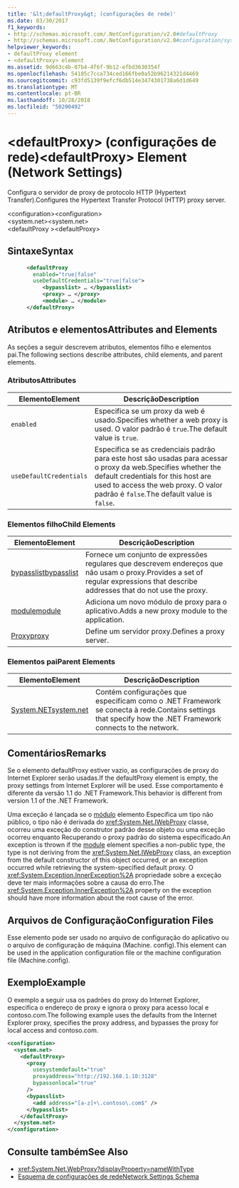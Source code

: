 ```yaml
---
title: '&lt;defaultProxy&gt; (configurações de rede)'
ms.date: 03/30/2017
f1_keywords:
- http://schemas.microsoft.com/.NetConfiguration/v2.0#defaultProxy
- http://schemas.microsoft.com/.NetConfiguration/v2.0#configuration/system.net/defaultProxy
helpviewer_keywords:
- defaultProxy element
- <defaultProxy> element
ms.assetid: 9d663c4b-07b4-4f6f-9b12-efbd3630354f
ms.openlocfilehash: 54185c7cca734ced166fbe0a52b96214321d4469
ms.sourcegitcommit: c93fd5139f9efcf6db514e3474301738a6d1d649
ms.translationtype: MT
ms.contentlocale: pt-BR
ms.lasthandoff: 10/28/2018
ms.locfileid: "50200492"
---
```

# <a name="ltdefaultproxygt-element-network-settings"></a><span data-ttu-id="f6eff-102">&lt;defaultProxy&gt; (configurações de rede)</span><span class="sxs-lookup"><span data-stu-id="f6eff-102">&lt;defaultProxy&gt; Element (Network Settings)</span></span>
<span data-ttu-id="f6eff-103">Configura o servidor de proxy de protocolo HTTP (Hypertext Transfer).</span><span class="sxs-lookup"><span data-stu-id="f6eff-103">Configures the Hypertext Transfer Protocol (HTTP) proxy server.</span></span>  
  
 <span data-ttu-id="f6eff-104">\<configuration></span><span class="sxs-lookup"><span data-stu-id="f6eff-104">\<configuration></span></span>  
<span data-ttu-id="f6eff-105">\<system.net></span><span class="sxs-lookup"><span data-stu-id="f6eff-105">\<system.net></span></span>  
<span data-ttu-id="f6eff-106">\<defaultProxy ></span><span class="sxs-lookup"><span data-stu-id="f6eff-106">\<defaultProxy></span></span>  
  
## <a name="syntax"></a><span data-ttu-id="f6eff-107">Sintaxe</span><span class="sxs-lookup"><span data-stu-id="f6eff-107">Syntax</span></span>  
  
```xml  
      <defaultProxy  
        enabled="true|false"  
        useDefaultCredentials="true|false">  
           <bypasslist> … </bypasslist>  
           <proxy> … </proxy>  
           <module> … </module>  
      </defaultProxy>
```  
  
## <a name="attributes-and-elements"></a><span data-ttu-id="f6eff-108">Atributos e elementos</span><span class="sxs-lookup"><span data-stu-id="f6eff-108">Attributes and Elements</span></span>  
 <span data-ttu-id="f6eff-109">As seções a seguir descrevem atributos, elementos filho e elementos pai.</span><span class="sxs-lookup"><span data-stu-id="f6eff-109">The following sections describe attributes, child elements, and parent elements.</span></span>  
  
### <a name="attributes"></a><span data-ttu-id="f6eff-110">Atributos</span><span class="sxs-lookup"><span data-stu-id="f6eff-110">Attributes</span></span>  
  
|<span data-ttu-id="f6eff-111">**Elemento**</span><span class="sxs-lookup"><span data-stu-id="f6eff-111">**Element**</span></span>|<span data-ttu-id="f6eff-112">**Descrição**</span><span class="sxs-lookup"><span data-stu-id="f6eff-112">**Description**</span></span>|  
|-----------------|---------------------|  
|`enabled`|<span data-ttu-id="f6eff-113">Especifica se um proxy da web é usado.</span><span class="sxs-lookup"><span data-stu-id="f6eff-113">Specifies whether a web proxy is used.</span></span> <span data-ttu-id="f6eff-114">O valor padrão é `true`.</span><span class="sxs-lookup"><span data-stu-id="f6eff-114">The default value is `true`.</span></span>|  
|`useDefaultCredentials`|<span data-ttu-id="f6eff-115">Especifica se as credenciais padrão para este host são usadas para acessar o proxy da web.</span><span class="sxs-lookup"><span data-stu-id="f6eff-115">Specifies whether the default credentials for this host are used to access the web proxy.</span></span> <span data-ttu-id="f6eff-116">O valor padrão é `false`.</span><span class="sxs-lookup"><span data-stu-id="f6eff-116">The default value is `false`.</span></span>|  
  
### <a name="child-elements"></a><span data-ttu-id="f6eff-117">Elementos filho</span><span class="sxs-lookup"><span data-stu-id="f6eff-117">Child Elements</span></span>  
  
|<span data-ttu-id="f6eff-118">**Elemento**</span><span class="sxs-lookup"><span data-stu-id="f6eff-118">**Element**</span></span>|<span data-ttu-id="f6eff-119">**Descrição**</span><span class="sxs-lookup"><span data-stu-id="f6eff-119">**Description**</span></span>|  
|-----------------|---------------------|  
|[<span data-ttu-id="f6eff-120">bypasslist</span><span class="sxs-lookup"><span data-stu-id="f6eff-120">bypasslist</span></span>](../../../../../docs/framework/configure-apps/file-schema/network/bypasslist-element-network-settings.md)|<span data-ttu-id="f6eff-121">Fornece um conjunto de expressões regulares que descrevem endereços que não usam o proxy.</span><span class="sxs-lookup"><span data-stu-id="f6eff-121">Provides a set of regular expressions that describe addresses that do not use the proxy.</span></span>|  
|[<span data-ttu-id="f6eff-122">module</span><span class="sxs-lookup"><span data-stu-id="f6eff-122">module</span></span>](../../../../../docs/framework/configure-apps/file-schema/network/module-element-network-settings.md)|<span data-ttu-id="f6eff-123">Adiciona um novo módulo de proxy para o aplicativo.</span><span class="sxs-lookup"><span data-stu-id="f6eff-123">Adds a new proxy module to the application.</span></span>|  
|[<span data-ttu-id="f6eff-124">Proxy</span><span class="sxs-lookup"><span data-stu-id="f6eff-124">proxy</span></span>](../../../../../docs/framework/configure-apps/file-schema/network/proxy-element-network-settings.md)|<span data-ttu-id="f6eff-125">Define um servidor proxy.</span><span class="sxs-lookup"><span data-stu-id="f6eff-125">Defines a proxy server.</span></span>|  
  
### <a name="parent-elements"></a><span data-ttu-id="f6eff-126">Elementos pai</span><span class="sxs-lookup"><span data-stu-id="f6eff-126">Parent Elements</span></span>  
  
|<span data-ttu-id="f6eff-127">**Elemento**</span><span class="sxs-lookup"><span data-stu-id="f6eff-127">**Element**</span></span>|<span data-ttu-id="f6eff-128">**Descrição**</span><span class="sxs-lookup"><span data-stu-id="f6eff-128">**Description**</span></span>|  
|-----------------|---------------------|  
|[<span data-ttu-id="f6eff-129">System.NET</span><span class="sxs-lookup"><span data-stu-id="f6eff-129">system.net</span></span>](../../../../../docs/framework/configure-apps/file-schema/network/system-net-element-network-settings.md)|<span data-ttu-id="f6eff-130">Contém configurações que especificam como o .NET Framework se conecta à rede.</span><span class="sxs-lookup"><span data-stu-id="f6eff-130">Contains settings that specify how the .NET Framework connects to the network.</span></span>|  
  
## <a name="remarks"></a><span data-ttu-id="f6eff-131">Comentários</span><span class="sxs-lookup"><span data-stu-id="f6eff-131">Remarks</span></span>  
 <span data-ttu-id="f6eff-132">Se o elemento defaultProxy estiver vazio, as configurações de proxy do Internet Explorer serão usadas.</span><span class="sxs-lookup"><span data-stu-id="f6eff-132">If the defaultProxy element is empty, the proxy settings from Internet Explorer will be used.</span></span> <span data-ttu-id="f6eff-133">Esse comportamento é diferente da versão 1.1 do .NET Framework.</span><span class="sxs-lookup"><span data-stu-id="f6eff-133">This behavior is different from version 1.1 of the .NET Framework.</span></span>  
  
 <span data-ttu-id="f6eff-134">Uma exceção é lançada se o [módulo](../../../../../docs/framework/configure-apps/file-schema/network/module-element-network-settings.md) elemento Especifica um tipo não público, o tipo não é derivada do <xref:System.Net.IWebProxy> classe, ocorreu uma exceção do construtor padrão desse objeto ou uma exceção ocorreu enquanto Recuperando o proxy padrão do sistema especificado.</span><span class="sxs-lookup"><span data-stu-id="f6eff-134">An exception is thrown if the [module](../../../../../docs/framework/configure-apps/file-schema/network/module-element-network-settings.md) element specifies a non-public type, the type is not deriving from the <xref:System.Net.IWebProxy> class, an exception from the default constructor of this object occurred, or an exception occurred while retrieving the system-specified default proxy.</span></span> <span data-ttu-id="f6eff-135">O <xref:System.Exception.InnerException%2A> propriedade sobre a exceção deve ter mais informações sobre a causa do erro.</span><span class="sxs-lookup"><span data-stu-id="f6eff-135">The <xref:System.Exception.InnerException%2A> property on the exception should have more information about the root cause of the error.</span></span>  
  
## <a name="configuration-files"></a><span data-ttu-id="f6eff-136">Arquivos de Configuração</span><span class="sxs-lookup"><span data-stu-id="f6eff-136">Configuration Files</span></span>  
 <span data-ttu-id="f6eff-137">Esse elemento pode ser usado no arquivo de configuração do aplicativo ou o arquivo de configuração de máquina (Machine. config).</span><span class="sxs-lookup"><span data-stu-id="f6eff-137">This element can be used in the application configuration file or the machine configuration file (Machine.config).</span></span>  
  
## <a name="example"></a><span data-ttu-id="f6eff-138">Exemplo</span><span class="sxs-lookup"><span data-stu-id="f6eff-138">Example</span></span>  
 <span data-ttu-id="f6eff-139">O exemplo a seguir usa os padrões do proxy do Internet Explorer, especifica o endereço de proxy e ignora o proxy para acesso local e contoso.com.</span><span class="sxs-lookup"><span data-stu-id="f6eff-139">The following example uses the defaults from the Internet Explorer proxy, specifies the proxy address, and bypasses the proxy for local access and contoso.com.</span></span>  
  
```xml  
<configuration>  
  <system.net>  
    <defaultProxy>  
      <proxy  
        usesystemdefault="true"  
        proxyaddress="http://192.168.1.10:3128"  
        bypassonlocal="true"  
      />  
      <bypasslist>  
        <add address="[a-z]+\.contoso\.com$" />  
      </bypasslist>  
    </defaultProxy>  
  </system.net>  
</configuration>  
```  
  
## <a name="see-also"></a><span data-ttu-id="f6eff-140">Consulte também</span><span class="sxs-lookup"><span data-stu-id="f6eff-140">See Also</span></span>  
- <xref:System.Net.WebProxy?displayProperty=nameWithType>  
- [<span data-ttu-id="f6eff-141">Esquema de configurações de rede</span><span class="sxs-lookup"><span data-stu-id="f6eff-141">Network Settings Schema</span></span>](../../../../../docs/framework/configure-apps/file-schema/network/index.md)
